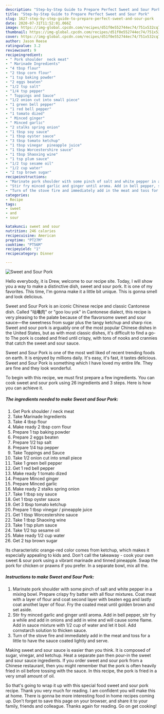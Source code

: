 ```yaml
---
description: "Step-by-Step Guide to Prepare Perfect Sweet and Sour Pork"
title: "Step-by-Step Guide to Prepare Perfect Sweet and Sour Pork"
slug: 1627-step-by-step-guide-to-prepare-perfect-sweet-and-sour-pork
date: 2020-07-31T11:52:01.066Z
image: https://img-global.cpcdn.com/recipes/d51f0e552744ec74/751x532cq70/sweet-and-sour-pork-recipe-main-photo.jpg
thumbnail: https://img-global.cpcdn.com/recipes/d51f0e552744ec74/751x532cq70/sweet-and-sour-pork-recipe-main-photo.jpg
cover: https://img-global.cpcdn.com/recipes/d51f0e552744ec74/751x532cq70/sweet-and-sour-pork-recipe-main-photo.jpg
author: Jason Reese
ratingvalue: 3.2
reviewcount: 9
recipeingredient:
- " Pork shoulder  neck meat"
- " Marinade Ingredients"
- "4 tbsp flour"
- "2 tbsp corn flour"
- "1 tsp baking powder"
- "2 eggs beaten"
- "1/2 tsp salt"
- "1/4 tsp pepper"
- " Toppings and Sauce"
- "1/2 onion cut into small piece"
- "1 green bell pepper"
- "1 red bell pepper"
- "1 tomato dized"
- " Minced ginger"
- " Minced garlic"
- "2 stalks spring onion"
- "1 tbsp soy sauce"
- "1 tbsp oyster sauce"
- "3 tbsp tomato ketchup"
- "1 tbsp vinegar  pineapple juice"
- "1 tbsp Worcestershire sauce"
- "1 tbsp Shaoxing wine"
- "1 tsp plum sauce"
- "1/2 tsp sesame oil"
- "1/2 cup water"
- "2 tsp brown sugar"
recipeinstructions:
- "Marinate pork shoulder with some pinch of salt and white pepper in a mixing bowl. Prepare crispy fry batter with all flour mixtures. Coat meat with a layer of flour and coat second layer with beaten egg and lastly coat anothet layer of flour. Fry the coated meat until golden brown and set aside."
- "Stir fry minced garlic and ginger until aroma. Add in bell pepper, sitr fry a while and add in onions and add in wine and will cause some flame. Add in sauce mixture with 1/2 cup of water and let it boil. Add cornstarch solution to thicken sauce."
- "Turn of the stove fire and immediately add in the meat and toss for a little to have the sauce coated lightly and serve."
categories:
- Recipe
tags:
- sweet
- and
- sour

katakunci: sweet and sour 
nutrition: 246 calories
recipecuisine: American
preptime: "PT27M"
cooktime: "PT56M"
recipeyield: "1"
recipecategory: Dinner

---
```



![Sweet and Sour Pork](https://img-global.cpcdn.com/recipes/d51f0e552744ec74/751x532cq70/sweet-and-sour-pork-recipe-main-photo.jpg)

Hello everybody, it is Drew, welcome to our recipe site. Today, I will show you a way to make a distinctive dish, sweet and sour pork. It is one of my favorites. This time, I'm gonna make it a little bit unique. This is gonna smell and look delicious.

Sweet and Sour Pork is an iconic Chinese recipe and classic Cantonese dish. Called &#34;咕嚕肉&#34; or &#34;goo lou yok&#34; in Cantonese dialect, this recipe is very pleasing to the palate because of the flavorsome sweet and sour sauce—the sweetness from sugar plus the tangy ketchup and sharp rice. Sweet and sour pork is arguably one of the most popular Chinese dishes in the United States, but as with most classic dishes, it&#39;s difficult to find a go-to The pork is coated and fried until crispy, with tons of nooks and crannies that catch the sweet and sour sauce.

Sweet and Sour Pork is one of the most well liked of recent trending foods on earth. It is enjoyed by millions daily. It's easy, it's fast, it tastes delicious. Sweet and Sour Pork is something which I have loved my entire life. They are fine and they look wonderful.


To begin with this recipe, we must first prepare a few ingredients. You can cook sweet and sour pork using 26 ingredients and 3 steps. Here is how you can achieve it.

<!--inarticleads1-->

##### The ingredients needed to make Sweet and Sour Pork:

1. Get  Pork shoulder / neck meat
1. Take  Marinade Ingredients
1. Take 4 tbsp flour
1. Make ready 2 tbsp corn flour
1. Prepare 1 tsp baking powder
1. Prepare 2 eggs beaten
1. Prepare 1/2 tsp salt
1. Prepare 1/4 tsp pepper
1. Take  Toppings and Sauce
1. Take 1/2 onion cut into small piece
1. Take 1 green bell pepper
1. Get 1 red bell pepper
1. Make ready 1 tomato dized
1. Prepare  Minced ginger
1. Prepare  Minced garlic
1. Make ready 2 stalks spring onion
1. Take 1 tbsp soy sauce
1. Get 1 tbsp oyster sauce
1. Get 3 tbsp tomato ketchup
1. Prepare 1 tbsp vinegar / pineapple juice
1. Get 1 tbsp Worcestershire sauce
1. Take 1 tbsp Shaoxing wine
1. Take 1 tsp plum sauce
1. Take 1/2 tsp sesame oil
1. Make ready 1/2 cup water
1. Get 2 tsp brown sugar


Its characteristic orange-red color comes from ketchup, which makes it especially appealing to kids and. Don&#39;t call the takeaway - cook your own sweet &amp; sour pork using a vibrant marinade and tinned pineapple. Swap the pork for chicken or prawns if you prefer. In a separate bowl, mix all the. 

<!--inarticleads2-->

##### Instructions to make Sweet and Sour Pork:

1. Marinate pork shoulder with some pinch of salt and white pepper in a mixing bowl. Prepare crispy fry batter with all flour mixtures. Coat meat with a layer of flour and coat second layer with beaten egg and lastly coat anothet layer of flour. Fry the coated meat until golden brown and set aside.
1. Stir fry minced garlic and ginger until aroma. Add in bell pepper, sitr fry a while and add in onions and add in wine and will cause some flame. Add in sauce mixture with 1/2 cup of water and let it boil. Add cornstarch solution to thicken sauce.
1. Turn of the stove fire and immediately add in the meat and toss for a little to have the sauce coated lightly and serve.


Making sweet and sour sauce is easier than you think. It is composed of sugar, vinegar, and ketchup. Heat a separate pan then pour-in the sweet and sour sauce ingredients. If you order sweet and sour pork from a Chinese restaurant, then you might remember that the pork is often heavily fried in oil before tossing with the sauce. In this recipe, the pork is fried in a very small amount of oil. 

So that's going to wrap it up with this special food sweet and sour pork recipe. Thank you very much for reading. I am confident you will make this at home. There is gonna be more interesting food in home recipes coming up. Don't forget to save this page on your browser, and share it to your family, friends and colleague. Thanks again for reading. Go on get cooking!
